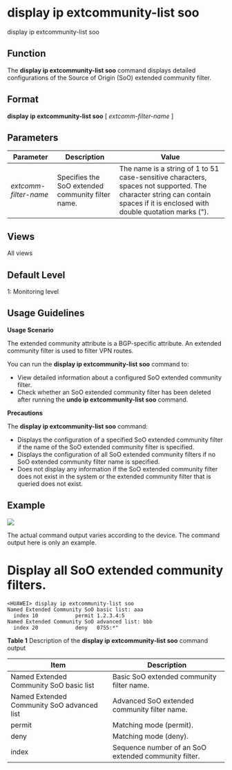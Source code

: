 display ip extcommunity-list soo
================================

display ip extcommunity-list soo

Function
--------

The **display ip extcommunity-list soo** command displays detailed configurations of the Source of Origin (SoO) extended community filter.



Format
------

**display ip extcommunity-list soo** [ *extcomm-filter-name* ]



Parameters
----------

| Parameter | Description | Value |
| --- | --- | --- |
| *extcomm-filter-name* | Specifies the SoO extended community filter name. | The name is a string of 1 to 51 case-sensitive characters, spaces not supported. The character string can contain spaces if it is enclosed with double quotation marks ("). |




Views
-----

All views



Default Level
-------------

1: Monitoring level



Usage Guidelines
----------------

**Usage Scenario**

The extended community attribute is a BGP-specific attribute. An extended community filter is used to filter VPN routes.

You can run the
**display ip extcommunity-list soo** command to:

* View detailed information about a configured SoO extended community filter.
* Check whether an SoO extended community filter has been deleted after running the **undo ip extcommunity-list soo** command.

**Precautions**

The **display ip extcommunity-list soo** command:

* Displays the configuration of a specified SoO extended community filter if the name of the SoO extended community filter is specified.
* Displays the configuration of all SoO extended community filters if no SoO extended community filter name is specified.
* Does not display any information if the SoO extended community filter does not exist in the system or the extended community filter that is queried does not exist.



Example
-------

![](../public_sys-resources/note_3.0-en-us.png)
 

The actual command output varies according to the device. The command output here is only an example.



# Display all SoO extended community filters.
```
<HUAWEI> display ip extcommunity-list soo
Named Extended Community SoO basic list: aaa
  index 10            permit 1.2.3.4:5
Named Extended Community SoO advanced list: bbb
  index 20            deny   0755:*"

```


**Table 1** Description of the
**display ip extcommunity-list soo** command output

| Item | Description |
| --- | --- |
| Named Extended Community SoO basic list | Basic SoO extended community filter name. |
| Named Extended Community SoO advanced list | Advanced SoO extended community filter name. |
| permit | Matching mode (permit). |
| deny | Matching mode (deny). |
| index | Sequence number of an SoO extended community filter. |